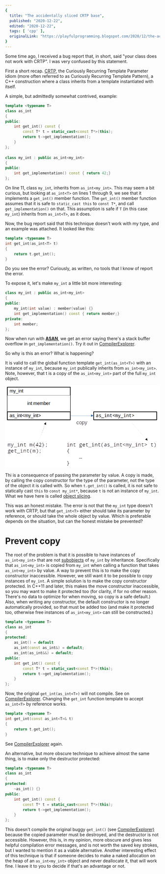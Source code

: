 ```yaml
---
{
  title: "The accidentally sliced CRTP base",
  published: "2020-12-22",
  edited: "2020-12-22",
  tags: [ 'cpp' ],
  originalLink: "https://playfulprogramming.blogspot.com/2020/12/the-accidentally-sliced-crtp-base.html"
}
---
```


Some time ago, I received a bug report that, in short, said "your class does not work with CRTP". I was very confused by
this statement.

First a short recap. [CRTP](https://en.wikipedia.org/wiki/Curiously_recurring_template_pattern), the Curiously Recurring
Template Parameter idiom (more often referred to as Curiously Recurring Template Pattern), a C++ construction where a
class inherits from a template instantiated with itself.

A simple, but admittedly somewhat contrived, example:

```cpp
template <typename T>
class as_int
{
public:
    int get_int() const {
        const T* t = static_cast<const T*>(this);
        return t->get_implementation();
    }
};

class my_int : public as_int<my_int>
{
public:
    int get_implementation() const { return 42;}
};
```

On line 11, class `my_int`, inherits from `as_int<my_int>`. This may seem a bit curious, but looking at `as_int<T>` on
lines 1 through 9, we see that it implements a `get_int()` member function. The `get_int()` member function assumes that
it is safe to `static_cast this` to `const T*`, and call `get_implementation()` on that. This assumption is safe if `T` (in
this case `my_int`) inherits from `as_int<T>`, as it does.

Now, the bug report said that this technique doesn't work with my type, and an example was attached. It looked like
this:

```cpp
template <typename T>
int get_int(as_int<T> t)
{
    return t.get_int();
}
```

Do you see the error? Curiously, as written, no tools that I know of report the error.

To expose it, let's make `my_int` a little bit more interesting:

```cpp
class my_int : public as_int<my_int>
{
public:
    my_int(int value) : member(value) {}
    int get_implementation() const { return member;}
private:
    int member;
};
```

Now when run with [**ASAN**](https://en.wikipedia.org/wiki/AddressSanitizer), we get an error saying there's a stack
buffer overflow in `get_implementation()`. Try it out in [CompilerExplorer](https://godbolt.org/z/vc87vd).

So why is this an error? What is happening?

It is valid to call the global function template `get_int(as_int<T>)` with an instance of `my_int`, because `my_int`
publically inherits from `as_int<my_int>`. Note, however, that t is a copy of the `as_int<my_int>` part of the full
`my_int` object.

![](./slice.png)

Thi is a consequence of passing the parameter by value. A copy is made, by calling the copy constructor for the type of
the parameter, not the type of the object it is called with. So when `t.get_int()` is called, it is not safe to
statically cast `this` to `const my_int*`, because `t` is not an instance of `my_int`. What we have here is
called [object slicing](https://www.geeksforgeeks.org/object-slicing-in-c/).

This was an honest mistake. The error is not that the `my_int` type doesn't work with CRTP, but that `get_int<T>` either
should take its parameter by reference, or should take the whole object by value. Which is preferable depends on the
situation, but can the honest mistake be prevented?

# Prevent copy

The root of the problem is that it is possible to have instances of `as_int<my_int>` that are
not [subobjects](https://en.cppreference.com/w/cpp/language/object) of `my_int` by inheritance. Specifically that
`as_int<my_int>` is copied from `my_int` when calling a function that takes `as_int<my_int>` by value. A way to prevent
this is to make the copy constructor inaccessible. However, we still want it to be possible to copy instances of
`my_int`. A simple solution is to make the copy constructor protected. In C++11 and later, this makes the move
constructor inaccessible, so you may want to make it protected too (for clarity, if for no other reason. There's no data
to optimize for when moving, so copy is a safe default.) Also, when writing any constructor, the default constructor is
no longer automatically provided, so that must be added too (and make it protected too, otherwise free instances of
`as_int<my_int>` can still be constructed.)

```cpp
template <typename T>
class as_int
{
protected:
    as_int() = default
    as_int(const as_int&) = default;
    as_int(as_int&&) = default;
public:
    int get_int() const {
        const T* t = static_cast<const T*>(this);
        return t->get_implementation();
    }
};
```

Now, the original `get_int(as_int<T>)` will not compile. See on [CompilerExplorer](https://godbolt.org/z/G9acW4).
Changing the `get_int` function template to accept `as_int<T>` by reference works.

```cpp
template <typename T>
int get_int(const as_int<T>& t)
{
    return t.get_int();
}
```

See [CompilerExplorer](https://godbolt.org/z/zqWYYb) again.

An alternative, but more obscure technique to achieve almost the same thing, is to make only the destructor protected:

```cpp
template <typename T>
class as_int
{
protected:
    ~as_int() {}
public:
    int get_int() const {
        const T* t = static_cast<const T*>(this);
        return t->get_implementation();
    }
};
```

This doesn't compile the original buggy `get_int()` (see [CompilerExplorer)](https://godbolt.org/z/76Yrfc) because the
copied parameter must be destroyed, and the destructor is not accessible. However, this is, in my opinion, more obscure
and gives less helpful compilation error messages, and is not worth the saved key strokes, but I wanted to mention it as
a viable alternative. Another interesting effect of this technique is that if someone decides to make a naked allocation
on the heap of an `as_int<my_int>` object and never deallocate it, that will work fine. I leave it to you to decide if
that's an advantage or not.
